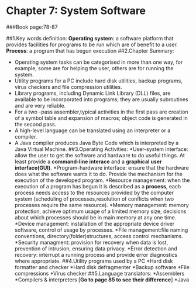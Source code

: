 # Chapter 7: System Software 
###Book page:78-87

##1.Key words definition:
**Operating system**: a software platform that provides facilities for programs to be run which are of benefit to a user.
**Process**: a program that has begun execution
##2.Chapter Summary:
* Operating system tasks can be categorised in more than one way, for example, some are for helping the user, others are for running the system.
* Utility  programs for a PC include hard disk utilities, backup programs, virus checkers and file compression utilities.
* Library programs, including Dynamic Link Library (DLL) files, are available to be incorporated into programs; they are usually subroutines and are very reliable.
* For a two -pass assembler,typical activities in the first pass are creation of a symbol table and expansion of macros; object code is generated in the second pass.
* A high-level language can be translated using an interpreter or a compiler.
* A Java compiler produces Java Byte Code which is interpreted by a Java Virtual Machine.
##3.Operating Activities:
*User-system interface: allow the user to get the software and hardware to do useful things. At least provide a **command-line interace** and a **graphical user interface(GUI)**.
*Program-hardware interface: ensure that the hardware does what the software wants it to do. Provide the mechanism for the execution of the developed program.
*Resource management: when the execution of a program has begun it is described as a **process**, each process needs access to the resources provided by the computer system (scheduling of processes,resolution of conflicts when two processes require the same resource).
*Memory management: memory protection, achieve optimum usage of a limited memory size, decisions about which processes should be in main memory at any one time.
*Device management: installation of the appropriate device driver software, control of usage by processes.
*File management:file naming conventions, directory(folder)structures, access control mechanisms.
*Security managment: provision for recovery when data is lost, prevention of intrusion, ensuring data privacy.
*Error detection and recovery: interrupt a running process and provide error diagnostics where appropriate.
##4.Utility programs used by a PC
*Hard disk formatter and checker
*Hard disk defragmenter
*Backup software
*File compressions
*Virus checker
##5.Language translators:
*Assemblers
*Compilers & interpreters [**Go to page 85 to see their difference**]
*Java

